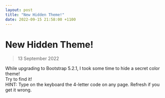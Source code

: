 ```yaml
---
layout: post
title: "New Hidden Theme!"
date: 2022-09-15 21:58:00 +1100
---
```


# New Hidden Theme!
> 13 September 2022

While upgrading to Bootstrap 5.2.1, I took some time to hide a secret color theme!  
Try to find it!  
HINT: Type on the keyboard the 4-letter code on any page. Refresh if you get it wrong.  

